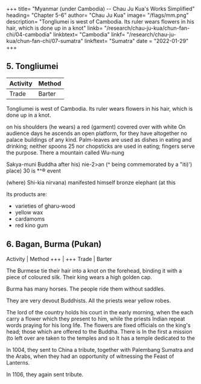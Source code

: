 +++
title= "Myanmar (under Cambodia) -- Chau Ju Kua's Works Simplified"
heading= "Chapter 5-6"
author= "Chau Ju Kua"
image= "/flags/mm.png"
description= "Tongliumei is west of Cambodia. Its ruler wears flowers in his hair, which is done up in a knot"
linkb= "/research/chau-ju-kua/chun-fan-chi/04-cambodia"
linkbtext= "Cambodia"
linkf= "/research/chau-ju-kua/chun-fan-chi/07-sumatra"
linkftext= "Sumatra"
date = "2022-01-29"
+++

## 5. Tongliumei


Activity | Method 
--- | ---
Trade | Barter


Tongliumei is west of Cambodia. Its ruler wears flowers in his hair, which is done up in a knot.

on his shoulders (he wears)
a red (garment) covered over with white
On audience days he ascends an open platform, for they have altogether
no palace buildings of any kind.
Palm-leaves are used as dishes in eating and drinking; neither spoons
25 nor chopsticks are used in eating; fingers serve the purpose.
There
a mountain called
Wu-nung

Sakya-muni Buddha after his) nie-2>an
(^ being commemorated by a
"iti)')
place)
30
is
*^® event

(where) Shi-kia
nirvana) manifested himself
bronze elephant
(at this

Its products are:
- varieties of gharu-wood
- yellow wax
- cardamoms
- red kino gum

<!-- Notes. 1)

This
name does not appear
in Chinese
works anterior
to the
Sung dynasty. The
earliest
mention of T8ng-liu-mei seems to be in the Ling-wai-tai-ta, 2,n, where the same characters as
85 here are used to transcribe the name. Sung-shi, 489,ji, also writes the name in the same way. The
only indication
we have
as to
its
location is the brief reference in Sung-shi
(loc.
cit.)
that
it58
PAGAN.
1,6
fifteen stages (^^) by sea N. of Lo-yile (tlie southern portion of the Malay
W. of Chon-li-fu (mentioned in the preceding chapter). Gerini Researches, 524,
was Peninsula) and
S. identifies
Tong-
Malay Peninsula, but whether near
Patani or in the Ligor roadstead, he cannot say.
Pelliot, B. E. F. E. 0., IV, 233—234,
places Tan-liu-mei at Ligor or Lakhon, otherwise called Sri Dharmaraja, the Muang Lakawn of
our maps on the east coast of the Malay Peninsula.
liu-mei with Taluma, an ancient state on the E. coast of the
—
5
2) This paragraph is very obscure, and seems to contain a strange jumble of misstate-
ments for a writer who must have been somewhat familiar with Buddhist history. The Buddha
Gautama
is
womb
said to have entered the
of his ihother under the shape of an elephant. I do
after his death under this shape. The Bodhisattva 10
Samantabhadra manifested himself riding an elephant on 0-mi-shan in SsJ-ch'uan, and a great
bronze elephant commemorates the event. Some such manifestation by a P'u-sa may have taken
not understand
how he can have shown himself
place at Tong-liu-mei.
3)
The
Ling-wai-tai-ta,2,ii, says that the gharu-wood from Tong-liu-mei
the world. See infra, Pt. II. Chs.
XP,
XI'',
and
was the best
in
15
XI'=. -->


## 6. Bagan, Burma (Pukan)

Activity | Method 
+++ | +++
Trade | Barter

The Burmese tie their hair into a knot on the forehead, binding it with a piece of coloured silk. Their king wears a high golden cap. 

Burma has many horses. The people ride them
without saddles.

They are very devout Buddhists. All the priests
wear yellow robes. 

The lord of the country holds his court in the early morning,
when
the
each carry a flower which they present to him, while the priests
Indian
repeat words praying for his long life. The flowers are fixed officials
on the king's head; those which are
offered to the Buddha. 
There is In the first
a mission (to
left over are taken to the temples and so
It has a temple dedicated to the 

In 1004, they sent to China a tribute, together with Palembang Sumatra and the Arabs, when they had an opportunity of witnessing the Feast of Lanterns. 

In 1106, they again sent tribute.


<!-- Notes.
The Ling-wai-tai-ta, 2,ii, from which nearly the whole of this chapter is taken, reads
follows= «The kingdom of Fu-kan is five day's journey from the kingdom of Ta-li
(S. W. Yan-
1)
as
nan),
and from Wa-li_(a dependency of Chon-la referred
5 Its boundary line
to previously) it is sixty
days thither.
M
muddy Eiver»
^^^
(f^)
(|^ ;A^ W^ Vt
Irrawadi?), where begin the kingdoms of the West— which cannot (all) be known
pj*




The king of the country of Fu-kan and the officials wear golden caps (or hats), in shape like a
rhinoceros horn. They have horses and they ride them without saddles. The king's palace has
tiles made of tin
in the interior the ornamentation of the rooms is in gold and silver.
{^f);
is
the «Black-water
(^
10 There are several tens of Buddhist temples, and all the priests wear yellow robes
.» (Then
follows the passage forming the fourth paragraph of our text. After this the chapter concludes
with the following:) «In the 2d moon of the fifteenth year ts'ung-ning of Hui-tsung (of the Sung,
H03), P'u-kan sent tribute to the Court of China».
.
The name
of P'u-kan does not appear to occur in Chinese works earlier than the Ling-
and the tribute mission of 1 103
which is duly recorded in Sung-sh! (20,4) seems to
be the first appearance of P'u-kan at the Chinese Court, for the Annals for the king-to period
(1004—1007) do not bear out our author's statement of a mission from P'u-kan in that year, nor
—
15 wai-tai-ta,
his other statement that one from San-fo-ts'i
came there also in that year. The Annals (Sung-shi,
however, mention, under the year 1004 the presence at Court of a mission from P'u-tuan
^ss) together with missions from Chan-ch' ong and the Ta-shii (Arabs). Again under the
7,s) do,
20
(^B
years 1007, 1020, 1030,
missions to Court.
1042, 1050,
Ma Tuan-lin
1053, 1056 and 1061 P'u-tuan is recorded to have sent
(Ethnographic,
II,
586) begins his very short account of P'u-kan
with the mission of 1106. Can P'u-tuan, about which we know nothing, save that Ma Tuan-lin
(Op. cit , II, 538) tells us that it was reached by sea after some seven days sailing from Chan-
25 ch'ong, be an earlier form of P'u-kan? It seems probable.
The
on
its
article
on P'u-kan in the Sung-shi
geographical position or concerning
its
(489,ii),
while supplying absolutely no information
people, says that
when the P'u-kan
mission of 1106
arrived at Court, the President of the Board of Kites (probably after a protest from the P'u-kan
when
in the hi-ning period (1068—1077) Chu-lien (Coromandel Coast, the
P'u-kan of which the Chinese were cognizant) sent a mission to Court, the
king of Chu-lien had been written to by the Board of Rites on plain white paper, as he was a
vassal of San-fo-ts'i. Fu-kan, he went on to say, was an important (and independent) kingdom, and
envoys) stated that,
30 country the nearest
to
should not be treated like the princelet (of Chu-lien);
it
should be addressed with the same
forms as the Ta-shit (the Caliph) or the sovereign of Kiau-chi. See also infra p. 96.
The identity of P'u-kan with Pugan or Pagan on the Irrawadi between the mouth of the
35
Shindwin and Prome is generally accepted. In the eleventh and twelfth centuries P'u-kan ruled
Burma from Bhamo south including Pegu and Arakan — the latter state, at all events, was
its suzerainty. The kingdom of Pagan was overthrovn by the Mongols, who captured the
capital in 1284. Phayre, Hist, of Burma, 18—54.
—
over
under
40
Schlegel, T'oung-pao, IX, 90, tried to show that P'u-kan was Pahang in the Malay
"^), but his
Peninsula— a country known to Chinese mediaeval writers as Fong-hong
argument was extremely weak and his identification has not been accepted by any subsequent
writers. If there could be any doubt as to the identity of Fu-kan with Pagan, we might refer to
the account of the Mongol conquest of Mien or Burma, contained in the Yiian-shi, 210,5, where
(^
45 a victory over P'u-kan (written as in our text) in 1287 is said to signify the complete pacification
of Mien resulting in the payment of an annual tribute of local produce. Again in the Yuan-
or ((Account of the war of the YUan dynasty
ch'au-ch5ng-Mien-lu
S^
^ ^)
(j^
^j^
Burma», and which dates from the Mongol
against
which P'u-kan
50
2)
is
Quotation from Ling-wai-tai-ta, see supra, n.
3) Better
heart of
4)
period, there are a
number
of passages in
mentioned as a dependency of Mien.
known
as Chu-ko Liang.
Burma somewhere
See supra,
He
1.
is credited
with having led an expedition into the
about A. D. 225. Giles, Chin. Biograph. Diet. 180.
n. 1, § 2.60
1,7
PALEMBAXG.
 -->